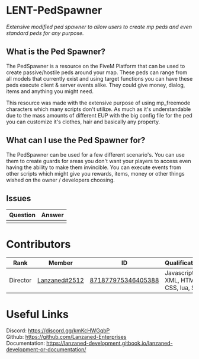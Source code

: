 # LENT-PedSpawner
*Extensive modified ped spawner to allow users to create mp peds and even standard peds for any purpose.*

## What is the Ped Spawner?
The PedSpawner is a resource on the FiveM Platform that can be used to create passive/hostile peds around your map. These peds can range from all models that currently exist and using target functions you can have these peds execute client & server events alike. They could give money, dialog, items and anything you might need.

This resource was made with the extensive purpose of using mp_freemode characters which many scripts don't utilize. As much as it's understandable due to the mass amounts of different EUP with the big config file for the ped you can customize it's clothes, hair and basically any property. 

## What can I use the Ped Spawner for?
The PedSpawner can be used for a few different scenario's. You can use them to create guards for areas you don't want your players to access even having the ability to make them invincible. You can execute events from other scripts which might give you rewards, items, money or other things wished on the owner / developers choosing.

## Issues
|  Question |  Answer |
|----       |----     |
|           |         |

# Contributors
|  Rank       |  Member       | ID                 | Qualifications                       |
|----         |----           |----                |----                                  |
| Director    | [Lanzaned#2512](https://discordapp.com/users/871877975346405388) | [871877975346405388](https://discordapp.com/users/871877975346405388) | Javascript, XML, HTML, CSS, lua, SQL |

# Useful Links 
Discord: https://discord.gg/kmKcHWGqbP<br>
Github: https://github.com/Lanzaned-Enterprises<br>
Documentation: https://lanzaned-development.gitbook.io/lanzaned-development-or-documentation/